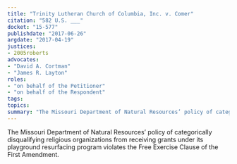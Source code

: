 ```yaml
---
title: "Trinity Lutheran Church of Columbia, Inc. v. Comer"
citation: "582 U.S. ___"
docket: "15-577"
publishdate: "2017-06-26"
argdate: "2017-04-19"
justices:
- 2005roberts
advocates:
- "David A. Cortman"
- "James R. Layton"
roles:
- "on behalf of the Petitioner"
- "on behalf of the Respondent"
tags:
topics:
summary: "The Missouri Department of Natural Resources’ policy of categorically disqualifying religious organizations from receiving grants under its playground resurfacing program violates the Free Exercise Clause of the First Amendment."
---
```

The Missouri Department of Natural Resources’ policy of categorically disqualifying religious organizations from receiving grants under its playground resurfacing program violates the Free Exercise Clause of the First Amendment.

